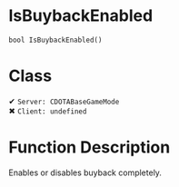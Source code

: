 # IsBuybackEnabled
```
bool IsBuybackEnabled()
```
# Class
✔ `Server: CDOTABaseGameMode`  
✖ `Client: undefined`  

# Function Description
Enables or disables buyback completely.
